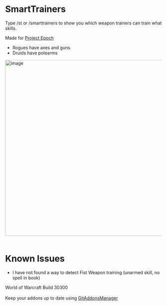 # SmartTrainers
Type /st or /smarttrainers to show you which weapon trainers can train what skills.

Made for <a href="https://www.project-epoch.net/">Project Epoch</a>
* Rogues have axes and guns
* Druids have polearms



<img width="809" height="565" alt="image" src="https://github.com/user-attachments/assets/eb24770d-6b3a-4f66-b227-5e728f5380d2" />
<br><br>

# Known Issues
* I have not found a way to detect Fist Weapon training (unarmed skill, no spell in book)

World of Warcraft Build 30300
<br><br>
Keep your addons up to date using <a href="https://woblight.gitlab.io/overview/gitaddonsmanager/">GitAddonsManager</a>
